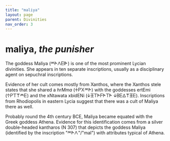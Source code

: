 ```yaml
---
title: "maliya"
layout: page
parent: Divinities
nav_order: 3
---
```


# maliya, *the punisher*

The goddess Maliya (𐊎𐊀𐊍𐊆𐊊𐊀) is one of the most prominent Lycian divinities. She appears in ten separate inscriptions, usually as a disciplinary agent on sepuchral inscriptions. 

Evidence of her cult comes mostly from Xanthos, where the Xanthos stele states that she shared a *hrMma* (𐊛𐊕𐊐𐊎𐊀) with the goddesses ertEmi (𐊁𐊕𐊗𐊚𐊎𐊆) and the xNtawata xbidENi (𐊜𐊑𐊗𐊀𐊇𐊀𐊗𐊀 𐊜𐊂𐊆𐊅𐊚𐊑𐊆). Inscriptions from Rhodiopolis in eastern Lycia suggest that there was a cult of Maliya there as well. 

Probably round the 4th century BCE, Maliya became equated with the Greek goddess Athena. Evidence for this identification comes from a silver double-headed kantharos (N 307) that depicts the goddess Maliya (identified by the inscription "𐊎𐊀𐊍"/"mal") with attributes typical of Athena. 
